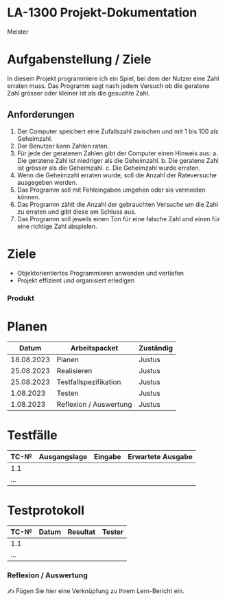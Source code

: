 # LA-1300 Projekt-Dokumentation

Meister


# Aufgabenstellung / Ziele

In diesem Projekt programmiere ich ein Spiel, bei dem der Nutzer eine Zahl erraten muss. Das Programm sagt nach jedem Versuch ob die geratene Zahl grösser oder kleiner ist als die gesuchte Zahl.

## Anforderungen
1.	Der Computer speichert eine Zufallszahl zwischen und mit 1 bis 100 als Geheimzahl.
2.	Der Benutzer kann Zahlen raten.
3.	Für jede der geratenen Zahlen gibt der Computer einen Hinweis aus:
a.	Die geratene Zahl ist niedriger als die Geheimzahl.
b.	Die geratene Zahl ist grösser als die Geheimzahl.
c.	Die Geheimzahl wurde erraten.
4.	Wenn die Geheimzahl erraten wurde, soll die Anzahl der Rateversuche ausgegeben werden.
5.	Das Programm soll mit Fehleingaben umgehen oder sie vermeiden können.
6.	Das Programm zählt die Anzahl der gebrauchten Versuche um die Zahl zu erraten und gibt diese am Schluss aus.
7.	Das Programm soll jeweils einen Ton für eine falsche Zahl und einen für eine richtige Zahl abspielen.

# Ziele
- Objektorientiertes Programmieren anwenden und vertiefen
- Projekt effizient und organisiert erledigen

### Produkt

# Planen

| Datum | Arbeitspacket | Zuständig                                             |
| ----- | ------- | ------------------------------------------------------------ |
|   18.08.2023    | Planen  | Justus |
|  25.08.2023     | Realisieren |   Justus              |
|  25.08.2023     | Testfallspezifikation |   Justus                      |
|  1.08.2023     | Testen |   Justus                      |
|  1.08.2023     | Reflexion / Auswertung |   Justus                      |





# Testfälle

| TC-№ | Ausgangslage | Eingabe | Erwartete Ausgabe |
| ---- | ------------ | ------- | ----------------- |
| 1.1  |              |         |                   |
| ...  |              |         |                   |



# Testprotokoll

| TC-№ | Datum | Resultat | Tester |
| ---- | ----- | -------- | ------ |
| 1.1  |       |          |        |
| ...  |       |          |        |


### Reflexion / Auswertung

✍️ Fügen Sie hier eine Verknüpfung zu Ihrem Lern-Bericht ein.
